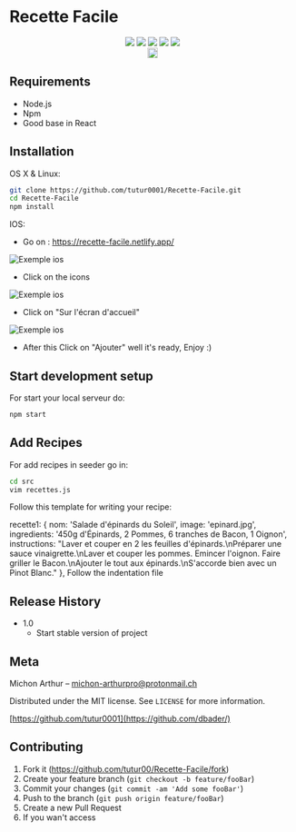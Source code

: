 # Recette Facile
<div align="center">
<img src="https://img.shields.io/badge/react%20-%2320232a.svg?&style=for-the-badge&logo=react&logoColor=%2361DAFB"/>
<img src="https://img.shields.io/badge/node.js%20-%2343853D.svg?&style=for-the-badge&logo=node.js&logoColor=white"/>
<img src="https://img.shields.io/badge/javascript%20-%23323330.svg?&style=for-the-badge&logo=javascript&logoColor=%23F7DF1E"/>
<img src="https://img.shields.io/badge/webpack%20-%238DD6F9.svg?&style=for-the-badge&logo=webpack&logoColor=black" />
<img src="https://img.shields.io/badge/firebase%20-%23039BE5.svg?&style=for-the-badge&logo=firebase"/>
</div>
<div align="center">
<a href="https://badge.fury.io/js/react"><img src="https://badge.fury.io/js/react.svg" alt="npm version" height="18"></a>
</div>

## Requirements

* Node.js 
* Npm
* Good base in React



## Installation

OS X & Linux:

```sh
git clone https://github.com/tutur0001/Recette-Facile.git
cd Recette-Facile
npm install 
```
IOS: 
* Go on :
https://recette-facile.netlify.app/

<img src = "readmeSource/photo2.jpg" title = "google logo" alt = "Exemple ios">

* Click on the icons

<img src = "readmeSource/photo1.jpg" title = "google logo" alt = "Exemple ios">

 * Click on "Sur l'écran d'accueil" 
 
<img src = "readmeSource/photo3.jpg" title = "google logo" alt = "Exemple ios">

* After this Click on "Ajouter" 
well it's ready, Enjoy :)
 

## Start development setup

For start your local serveur do:

```sh
npm start
```

## Add Recipes
For add recipes in seeder go in:
```sh
cd src
vim recettes.js 
```
Follow this template for writing your recipe:

  recette1: {
nom: 'Salade d\'épinards du Soleil',
image: 'epinard.jpg',
ingredients: '450g d\'Épinards, 2 Pommes, 6 tranches de Bacon, 1 Oignon',
instructions: "Laver et couper en 2 les feuilles d'épinards.\nPréparer une sauce vinaigrette.\nLaver et couper les pommes. Emincer l'oignon. Faire griller le Bacon.\nAjouter le tout aux épinards.\nS'accorde bien avec un Pinot Blanc."
},
Follow the indentation file


## Release History

* 1.0
    * Start stable version of project


## Meta

Michon Arthur – michon-arthurpro@protonmail.ch

Distributed under the MIT license. See ``LICENSE`` for more information.

[https://github.com/tutur0001](https://github.com/dbader/)

## Contributing

1. Fork it (<https://github.com/tutur00/Recette-Facile/fork>)
2. Create your feature branch (`git checkout -b feature/fooBar`)
3. Commit your changes (`git commit -am 'Add some fooBar'`)
4. Push to the branch (`git push origin feature/fooBar`)
5. Create a new Pull Request
6. If you wan't access 

<!--stackedit_data:
eyJoaXN0b3J5IjpbLTE1Nzk0MjcyNjcsLTIxNTk4OTc3Miw3Nz
cwOTg4OTQsNzI2OTEwNjMyLDE1ODAzNjU4OTgsMzYwMDk5Mjg3
LC0xNjM2MDgzODUwLDExNTEyNTEzNjcsMjIyNDE1MzIxLDMxNT
AxODYyMCwtNTU4NDAzMzY4LC00MzMyNzY1OTQsMzQzMjEwODIw
LC03MzgyNTY0NDgsLTEwMjEzMjEzNDEsMTUzNjcyNzk0MCwxMj
Q3NjA2MjYyLC0yMDg4NzQ2NjEyLC0zMzI0NTUzNjNdfQ==
-->